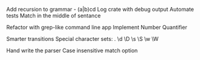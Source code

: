 Add recursion to grammar - (a|b)cd
Log crate with debug output
Automate tests
Match in the middle of sentance

Refactor with grep-like command line app
Implement Number Quantifier

Smarter transitions
Special character sets: . \d \D \s \S \w \W

Hand write the parser
Case insensitive match option
